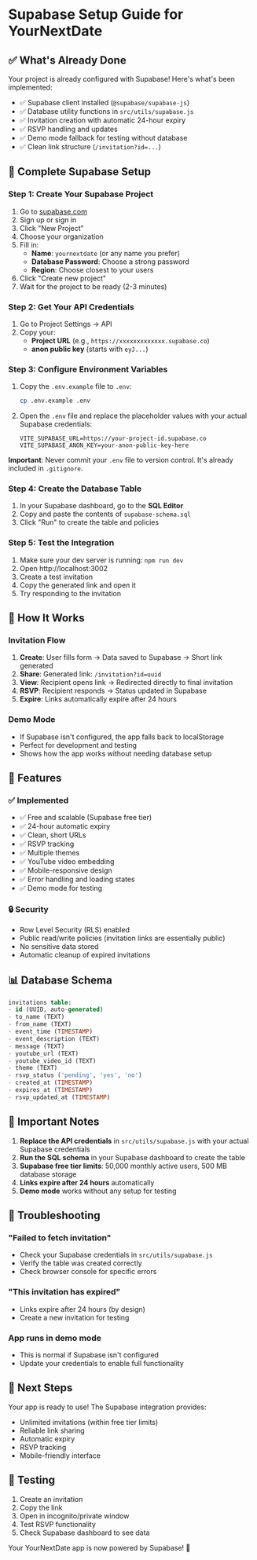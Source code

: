 # Supabase Setup Guide for YourNextDate

## ✅ What's Already Done

Your project is already configured with Supabase! Here's what's been implemented:

- ✅ Supabase client installed (`@supabase/supabase-js`)
- ✅ Database utility functions in `src/utils/supabase.js`
- ✅ Invitation creation with automatic 24-hour expiry
- ✅ RSVP handling and updates
- ✅ Demo mode fallback for testing without database
- ✅ Clean link structure (`/invitation?id=...`)

## 🚀 Complete Supabase Setup

### Step 1: Create Your Supabase Project

1. Go to [supabase.com](https://supabase.com)
2. Sign up or sign in
3. Click "New Project"
4. Choose your organization
5. Fill in:
   - **Name**: `yournextdate` (or any name you prefer)
   - **Database Password**: Choose a strong password
   - **Region**: Choose closest to your users
6. Click "Create new project"
7. Wait for the project to be ready (2-3 minutes)

### Step 2: Get Your API Credentials

1. Go to Project Settings → API
2. Copy your:
   - **Project URL** (e.g., `https://xxxxxxxxxxxxx.supabase.co`)
   - **anon public key** (starts with `eyJ...`)

### Step 3: Configure Environment Variables

1. Copy the `.env.example` file to `.env`:
   ```bash
   cp .env.example .env
   ```

2. Open the `.env` file and replace the placeholder values with your actual Supabase credentials:
   ```env
   VITE_SUPABASE_URL=https://your-project-id.supabase.co
   VITE_SUPABASE_ANON_KEY=your-anon-public-key-here
   ```

**Important**: Never commit your `.env` file to version control. It's already included in `.gitignore`.

### Step 4: Create the Database Table

1. In your Supabase dashboard, go to the **SQL Editor**
2. Copy and paste the contents of `supabase-schema.sql`
3. Click "Run" to create the table and policies

### Step 5: Test the Integration

1. Make sure your dev server is running: `npm run dev`
2. Open http://localhost:3002
3. Create a test invitation
4. Copy the generated link and open it
5. Try responding to the invitation

## 🎯 How It Works

### Invitation Flow
1. **Create**: User fills form → Data saved to Supabase → Short link generated
2. **Share**: Generated link: `/invitation?id=uuid`
3. **View**: Recipient opens link → Redirected directly to final invitation
4. **RSVP**: Recipient responds → Status updated in Supabase
5. **Expire**: Links automatically expire after 24 hours

### Demo Mode
- If Supabase isn't configured, the app falls back to localStorage
- Perfect for development and testing
- Shows how the app works without needing database setup

## 🔧 Features

### ✅ Implemented
- ✅ Free and scalable (Supabase free tier)
- ✅ 24-hour automatic expiry
- ✅ Clean, short URLs
- ✅ RSVP tracking
- ✅ Multiple themes
- ✅ YouTube video embedding
- ✅ Mobile-responsive design
- ✅ Error handling and loading states
- ✅ Demo mode for testing

### 🔒 Security
- Row Level Security (RLS) enabled
- Public read/write policies (invitation links are essentially public)
- No sensitive data stored
- Automatic cleanup of expired invitations

## 📊 Database Schema

```sql
invitations table:
- id (UUID, auto-generated)
- to_name (TEXT)
- from_name (TEXT) 
- event_time (TIMESTAMP)
- event_description (TEXT)
- message (TEXT)
- youtube_url (TEXT)
- youtube_video_id (TEXT)
- theme (TEXT)
- rsvp_status ('pending', 'yes', 'no')
- created_at (TIMESTAMP)
- expires_at (TIMESTAMP)
- rsvp_updated_at (TIMESTAMP)
```

## 🚨 Important Notes

1. **Replace the API credentials** in `src/utils/supabase.js` with your actual Supabase credentials
2. **Run the SQL schema** in your Supabase dashboard to create the table
3. **Supabase free tier limits**: 50,000 monthly active users, 500 MB database storage
4. **Links expire after 24 hours** automatically
5. **Demo mode** works without any setup for testing

## 🐛 Troubleshooting

### "Failed to fetch invitation"
- Check your Supabase credentials in `src/utils/supabase.js`
- Verify the table was created correctly
- Check browser console for specific errors

### "This invitation has expired"
- Links expire after 24 hours (by design)
- Create a new invitation for testing

### App runs in demo mode
- This is normal if Supabase isn't configured
- Update your credentials to enable full functionality

## 🎉 Next Steps

Your app is ready to use! The Supabase integration provides:
- Unlimited invitations (within free tier limits)
- Reliable link sharing
- Automatic expiry
- RSVP tracking
- Mobile-friendly interface

## 📱 Testing

1. Create an invitation
2. Copy the link
3. Open in incognito/private window
4. Test RSVP functionality
5. Check Supabase dashboard to see data

Your YourNextDate app is now powered by Supabase! 🚀
